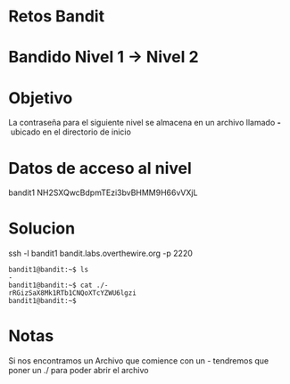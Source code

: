 # Retos Bandit 
# Bandido Nivel 1 → Nivel 2

# Objetivo 
La contraseña para el siguiente nivel se almacena en un archivo llamado **-** ubicado en el directorio de inicio
# Datos de acceso al nivel 
bandit1
NH2SXQwcBdpmTEzi3bvBHMM9H66vVXjL

# Solucion 
ssh -l bandit1 bandit.labs.overthewire.org -p 2220
```
bandit1@bandit:~$ ls
-
bandit1@bandit:~$ cat ./-
rRGizSaX8Mk1RTb1CNQoXTcYZWU6lgzi
bandit1@bandit:~$
```
# Notas  
Si nos encontramos un Archivo que comience con un -  tendremos que poner un ./ para poder abrir el archivo 


